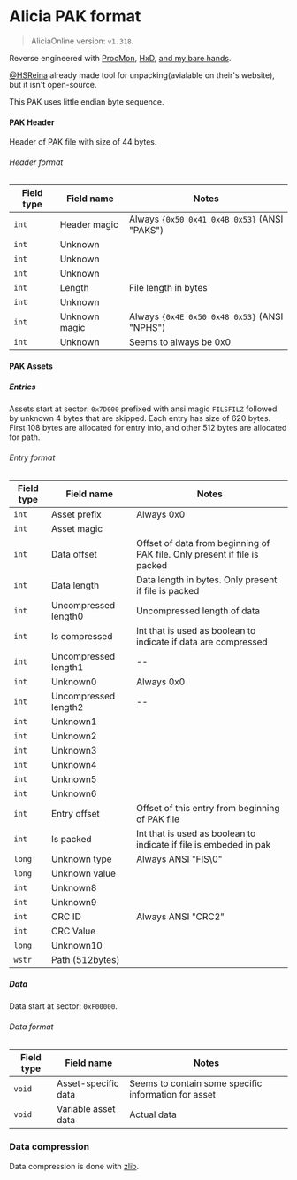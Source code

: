 
# Alicia PAK format

> AliciaOnline version: `v1.318`. 

Reverse engineered with [ProcMon](https://docs.microsoft.com/en-us/sysinternals/downloads/procmon), [HxD](https://mh-nexus.de/en/hxd/), [and my bare hands](https://github.com/rgnter/alicia_modwork/tree/master/source).

[@HSReina](https://github.com/hsreina) already made tool for unpacking(avialable on their's website), but it isn't open-source. 

This PAK uses little endian byte sequence. 

#### PAK Header
Header of PAK file with size of 44 bytes.
###### Header format
| Field type | Field name              | Notes   |
| ---------- | ----------------------- | ------- |
| `int`      | Header magic  | Always `{0x50 0x41 0x4B 0x53}` (ANSI "PAKS") |
| `int`      | Unknown       | |
| `int`      | Unknown       | |
| `int`      | Unknown       | |
| `int`      | Length        | File length in bytes |
| `int`      | Unknown       | |
| `int`      | Unknown magic | Always `{0x4E 0x50 0x48 0x53}` (ANSI "NPHS") |
| `int`      | Unknown       | Seems to always be 0x0 |


#### PAK Assets
##### Entries
Assets start at sector: `0x7D000` prefixed with ansi magic `FILSFILZ` followed by unknown 4 bytes that are skipped. Each entry has size of 620 bytes. First 108 bytes are allocated for entry info, and other 512 bytes are allocated for path.
 
###### Entry format
| Field type | Field name              | Notes      |
| ---------- | ----------------------- | -------    |
| `int`      | Asset prefix            | Always 0x0 | 
| `int`      | Asset magic             | |
| `int`      | Data offset             | Offset of data from beginning of PAK file. Only present if file is packed |
| `int`      | Data length             | Data length in bytes. Only present if file is packed |
| `int`      | Uncompressed length0    | Uncompressed length of data |
| `int`      | Is compressed           | Int that is used as boolean to indicate if data are compressed |
| `int`      | Uncompressed length1    | -- |
| `int`      | Unknown0                | Always 0x0 |
| `int`      | Uncompressed length2    | -- |
| `int`      | Unknown1                | |
| `int`      | Unknown2                | |
| `int`      | Unknown3                | |
| `int`      | Unknown4                | |
| `int`      | Unknown5                | |
| `int`      | Unknown6                | |
| `int`      | Entry offset            | Offset of this entry from beginning of PAK file|
| `int`      | Is packed               | Int that is used as boolean to indicate if file is embeded in pak |
| `long`     | Unknown type            | Always ANSI "FIS\0"|
| `long`     | Unknown value           | |
| `int`      | Unknown8                | |
| `int`      | Unknown9                | |
| `int`      | CRC ID                  | Always ANSI "CRC2"|
| `int`      | CRC Value               | |
| `long`     | Unknown10               | |
| `wstr`     | Path (512bytes)         | |

##### Data
Data start at sector: `0xF00000`. 

###### Data format

| Field type | Field name              | Notes   |
| ---------- | ----------------------- | ------- |
| `void`     | Asset-specific data     | Seems to contain some specific information for asset |
| `void`     | Variable asset data     | Actual data | 

### Data compression
Data compression is done with [zlib](https://zlib.net/).
